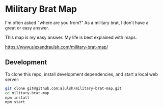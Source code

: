 # Military Brat Map

I'm often asked "where are you from?" As a military brat, I don't have a great or easy answer.

This map is my easy answer. My life is best explained with maps.

https://www.alexandraulsh.com/military-brat-map/

## Development

To clone this repo, install development dependencies, and start a local web server:

```sh
git clone git@github.com:alulsh/military-brat-map.git
cd military-brat-map
npm install
npm start
```

